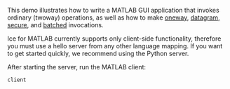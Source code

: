 This demo illustrates how to write a MATLAB GUI application that invokes
ordinary (twoway) operations, as well as how to make [oneway][1],
[datagram][2], [secure][3], and [batched][4] invocations.

Ice for MATLAB currently supports only client-side functionality, therefore you
must use a hello server from any other language mapping. If you want to get
started quickly, we recommend using the Python server.

After starting the server, run the MATLAB client:

```
client
```

[1]: https://doc.zeroc.com/ice/3.7/client-side-features/oneway-invocations
[2]: https://doc.zeroc.com/ice/3.7/client-side-features/datagram-invocations
[3]: https://doc.zeroc.com/ice/3.7/ice-plugins/icessl
[4]: https://doc.zeroc.com/ice/3.7/client-side-features/batched-invocations
